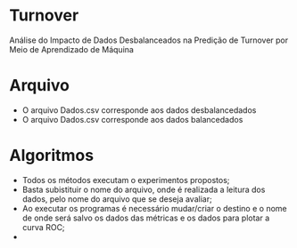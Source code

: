 # Turnover
Análise do Impacto de Dados Desbalanceados na Predição de Turnover por Meio de Aprendizado de Máquina

# Arquivo

- O arquivo Dados.csv corresponde aos dados desbalancedados
- O arquivo Dados.csv corresponde aos dados balancedados

# Algoritmos

- Todos os métodos executam o experimentos propostos;
- Basta subistituir o nome do arquivo, onde é realizada a leitura dos dados, pelo nome do arquivo que se deseja avaliar;
- Ao executar os programas é necessário mudar/criar o destino e o nome de onde será salvo os dados das métricas e os dados para plotar a curva ROC;
- 




